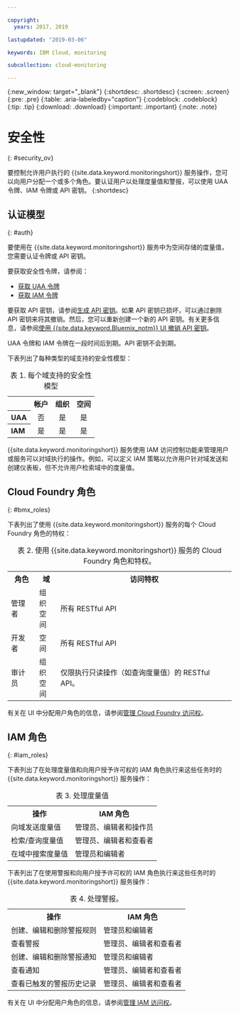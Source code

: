 ```yaml
---

copyright:
  years: 2017, 2019

lastupdated: "2019-03-06"

keywords: IBM Cloud, monitoring

subcollection: cloud-monitoring

---
```


{:new_window: target="_blank"}
{:shortdesc: .shortdesc}
{:screen: .screen}
{:pre: .pre}
{:table: .aria-labeledby="caption"}
{:codeblock: .codeblock}
{:tip: .tip}
{:download: .download}
{:important: .important}
{:note: .note}


# 安全性
{: #security_ov}

要控制允许用户执行的 {{site.data.keyword.monitoringshort}} 服务操作，您可以向用户分配一个或多个角色。要认证用户以处理度量值和警报，可以使用 UAA 令牌、IAM 令牌或 API 密钥。
{:shortdesc}





## 认证模型
{: #auth}

要使用在 {{site.data.keyword.monitoringshort}} 服务中为空间存储的度量值，您需要认证令牌或 API 密钥。 

要获取安全性令牌，请参阅：

* [获取 UAA 令牌](/docs/services/cloud-monitoring/security/auth_uaa.html#auth_uaa)
* [获取 IAM 令牌](/docs/services/cloud-monitoring/security/auth_iam.html#auth_iam)

要获取 API 密钥，请参阅[生成 API 密钥](/docs/services/cloud-monitoring/security/auth_api_key.html#auth_api_key)。如果 API 密钥已损坏，可以通过删除 API 密钥来将其撤销。然后，您可以重新创建一个新的 API 密钥。有关更多信息，请参阅[使用 {{site.data.keyword.Bluemix_notm}} UI 撤销 API 密钥](/docs/services/cloud-monitoring/security/auth_api_key.html#revoke_ui)。 

UAA 令牌和 IAM 令牌在一段时间后到期。API 密钥不会到期。
 

下表列出了每种类型的域支持的安全性模型：

<table>
  <caption>表 1. 每个域支持的安全性模型</caption>
  <tr>
    <th></th>
	<th align="right">帐户</th>
    <th align="right">组织</th>
    <th align="right">空间</th>	
  </tr>
  <tr>
    <th align="left">UAA</th>
	<td align="center">否</td>
	<td align="center">是</td>
	<td align="center">是</td>
  </tr>
  <tr>
    <th align="left">IAM</th>
	<td align="center">是</td>
	<td align="center">是</td>
	<td align="center">是</td>
  </tr>
</table>

{{site.data.keyword.monitoringshort}} 服务使用 IAM 访问控制功能来管理用户或服务可以对域执行的操作。例如，可以定义 IAM 策略以允许用户针对域发送和创建仪表板，但不允许用户检索域中的度量值。



## Cloud Foundry 角色
{: #bmx_roles}

下表列出了使用 {{site.data.keyword.monitoringshort}} 服务的每个 Cloud Foundry 角色的特权：

<table>
  <caption>表 2. 使用 {{site.data.keyword.monitoringshort}} 服务的 Cloud Foundry 角色和特权。</caption>
  <tr>
    <th>角色</th>
	<th>域</th>
	<th>访问特权</th>
  </tr>
  <tr>
    <td>管理者</td>
	<td>组织<br>空间</td>
	<td>所有 RESTful API</td>
  </tr>
  <tr>
    <td>开发者</td>
	<td>空间</td>
	<td>所有 RESTful API</td>
  </tr>
  <tr>
    <td>审计员</td>
	<td>组织<br>空间</td>
	<td>仅限执行只读操作（如查询度量值）的 RESTful API。</td>
  </tr>
</table>

有关在 UI 中分配用户角色的信息，请参阅[管理 Cloud Foundry 访问权](/docs/iam/mngcf.html#mngcf)。



## IAM 角色
{: #iam_roles}

下表列出了在处理度量值和向用户授予许可权的 IAM 角色执行来这些任务时的 {{site.data.keyword.monitoringshort}} 服务操作：

<table>
  <caption>表 3. 处理度量值</caption>
  <tr>
	<th>操作</th>
	<th>IAM 角色</th>
  </tr>
  <tr>
    <td>向域发送度量值</td>
	<td>管理员、编辑者和操作员</td>
  </tr>
  <tr>
    <td>检索/查询度量值</td>
	<td>管理员、编辑者和查看者</td>
  </tr>
  <tr>
    <td>在域中搜索度量值</td>
	<td>管理员和编辑者</td>
  </tr>
</table>

下表列出了在使用警报和向用户授予许可权的 IAM 角色执行来这些任务时的 {{site.data.keyword.monitoringshort}} 服务操作：

<table>
  <caption>表 4. 处理警报。</caption>
  <tr>
	<th>操作</th>
	<th>IAM 角色</th>
  </tr>
  <tr>
    <td>创建、编辑和删除警报规则</td>
	<td>管理员和编辑者</td>
  </tr>
  <tr>
    <td>查看警报</td>
	<td>管理员、编辑者和查看者</td>
  </tr>
  <tr>
    <td>创建、编辑和删除警报通知</td>
	<td>管理员和编辑者</td>
  </tr>
  <tr>
    <td>查看通知</td>
	<td>管理员、编辑者和查看者</td>
  </tr>
  <tr>
    <td>查看已触发的警报历史记录</td>
	<td>管理员、编辑者和查看者</td>
  </tr>
</table>

有关在 UI 中分配用户角色的信息，请参阅[管理 IAM 访问权](/docs/iam/mngiam.html#iammanidaccser)。

